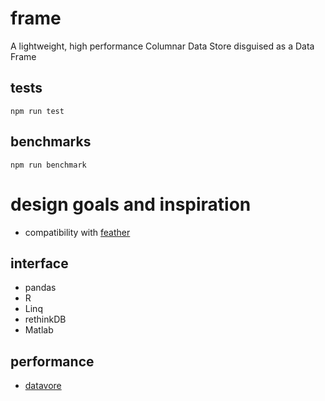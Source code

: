 # frame

A lightweight, high performance Columnar Data Store disguised as a Data Frame

## tests
`npm run test`

## benchmarks
`npm run benchmark`

# design goals and inspiration

 * compatibility with [feather](https://github.com/wesm/feather)

## interface

* pandas
* R
* Linq
* rethinkDB
* Matlab

## performance

* [datavore](https://github.com/StanfordHCI/datavore)
